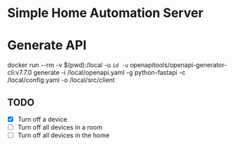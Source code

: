 # Simple Home Automation Server



# Generate API

docker run --rm -v $(pwd):/local -u `id -u` openapitools/openapi-generator-cli:v7.7.0 generate -i /local/openapi.yaml -g python-fastapi -c /local/config.yaml -o /local/src/client

## TODO

- [x] Turn off a device
- [ ] Turn off all devices in a room
- [ ] Turn off all devices in the home
